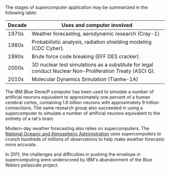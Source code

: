 
The stages of supercomputer application may be summarized in the following 
table:

Decade | Uses and computer involved
-------|---------------------------
1970s | Weather forecasting, aerodynamic research (Cray-1).
1980s | Probabilistic analysis, radiation shielding modeling (CDC Cyber).
1990s | Brute force code breaking (EFF DES cracker).
2000s | 3D nuclear test simulations as a substitute for legal conduct Nuclear Non-Proliferation Treaty (ASCI Q).
2010s | Molecular Dynamics Simulation (Tianhe-1A)


The IBM Blue Gene/P computer has been used to simulate a number of artificial 
neurons equivalent to approximately one percent of a human cerebral cortex, 
containing 1.6 billion neurons with approximately 9 trillion connections. The 
same research group also succeeded in using a supercomputer to simulate a 
number of artificial neurons equivalent to the entirety of a rat's brain.

Modern-day weather forecasting also relies on supercomputers. The [National 
Oceanic and Atmospheric Administration](http://www.noaa.gov) uses supercomputers to crunch hundreds 
of millions of observations to help make weather forecasts more accurate.

In 2011, the challenges and difficulties in pushing the envelope in 
supercomputing were underscored by IBM's abandonment of the Blue Waters 
petascale project.
